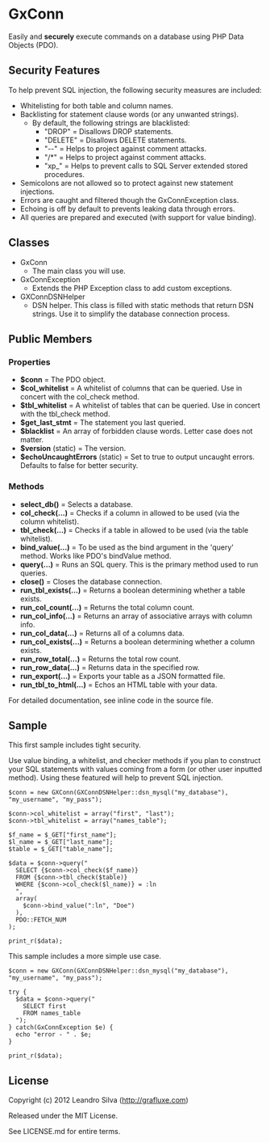 # GxConn

Easily and **securely** execute commands on a database using PHP Data Objects (PDO).

## Security Features

To help prevent SQL injection, the following security measures are included:

- Whitelisting for both table and column names.
- Backlisting for statement clause words (or any unwanted strings).
  - By default, the following strings are blacklisted:
      - "DROP" = Disallows DROP statements.
      - "DELETE" = Disallows DELETE statements.
      - "--" = Helps to project against comment attacks.
      - "/*" =  Helps to project against comment attacks.
      - "xp_" = Helps to prevent calls to SQL Server extended stored procedures.
- Semicolons are not allowed so to protect against new statement injections.
- Errors are caught and filtered though the GxConnException class.
- Echoing is off by default to prevents leaking data through errors.
- All queries are prepared and executed (with support for value binding).

## Classes

- GxConn
  - The main class you will use.
- GxConnException
  - Extends the PHP Exception class to add custom exceptions.
- GXConnDSNHelper
  - DSN helper. This class is filled with static methods that return DSN strings. Use it to simplify the database connection process.

## Public Members

### Properties

- **$conn** = The PDO object.
- **$col_whitelist** = A whitelist of columns that can be queried. Use in concert with the col_check method.
- **$tbl_whitelist** = A whitelist of tables that can be queried. Use in concert with the tbl_check method.
- **$get_last_stmt** = The statement you last queried.
- **$blacklist** = An array of forbidden clause words. Letter case does not matter.
- **$version** (static) = The version.
- **$echoUncaughtErrors** (static) = Set to true to output uncaught errors. Defaults to false for better security.

### Methods

- **select_db()** = Selects a database.
- **col_check(...)** = Checks if a column in allowed to be used (via the column whitelist).
- **tbl_check(...)** = Checks if a table in allowed to be used (via the table whitelist).
- **bind_value(...)** = To be used as the bind argument in the 'query' method. Works like PDO's bindValue method.
- **query(...)** = Runs an SQL query. This is the primary method used to run queries.
- **close()** = Closes the database connection.
- **run_tbl_exists(...)** = Returns a boolean determining whether a table exists.
- **run_col_count(...)** = Returns the total column count.
- **run_col_info(...)** = Returns an array of associative arrays with column info.
- **run_col_data(...)** = Returns all of a columns data.
- **run_col_exists(...)** = Returns a boolean determining whether a column exists.
- **run_row_total(...)** = Returns the total row count.
- **run_row_data(...)** = Returns data in the specified row.
- **run_export(...)** = Exports your table as a JSON formatted file.
- **run_tbl_to_html(...)** = Echos an HTML table with your data.

For detailed documentation, see inline code in the source file.

## Sample

This first sample includes tight security.

Use value binding, a whitelist, and checker methods if you plan to construct your SQL statements with values coming from a form (or other user inputted method). Using these featured will help to prevent SQL injection.

```
$conn = new GXConn(GXConnDSNHelper::dsn_mysql("my_database"), "my_username", "my_pass");

$conn->col_whitelist = array("first", "last");
$conn->tbl_whitelist = array("names_table");

$f_name = $_GET["first_name"];
$l_name = $_GET["last_name"];
$table = $_GET["table_name"];

$data = $conn->query("
  SELECT {$conn->col_check($f_name)}
  FROM {$conn->tbl_check($table)}
  WHERE {$conn->col_check($l_name)} = :ln
  ",
  array(
    $conn->bind_value(":ln", "Doe")
  ),
  PDO::FETCH_NUM
);

print_r($data);
```

This sample includes a more simple use case.

```
$conn = new GXConn(GXConnDSNHelper::dsn_mysql("my_database"), "my_username", "my_pass");

try {
  $data = $conn->query("
    SELECT first
    FROM names_table
  ");
} catch(GxConnException $e) {
  echo "error - " . $e;
}

print_r($data);
```

## License

Copyright (c) 2012 Leandro Silva (http://grafluxe.com)

Released under the MIT License.

See LICENSE.md for entire terms.
